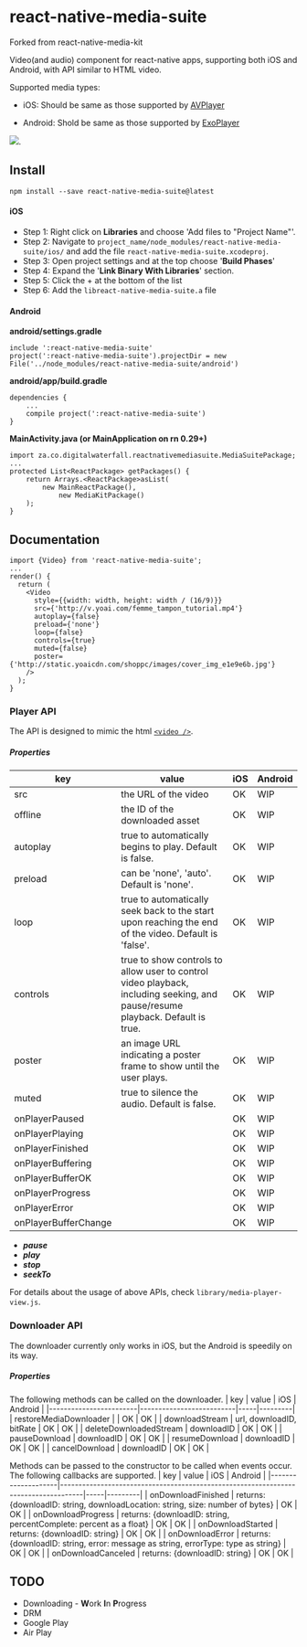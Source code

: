 # react-native-media-suite

Forked from react-native-media-kit

Video(and audio) component for react-native apps, supporting both iOS and Android, with API similar to HTML video.

Supported media types:

* iOS: Should be same as those supported by [AVPlayer](https://developer.apple.com/library/ios/documentation/AVFoundation/Reference/AVPlayer_Class/)


* Android: Shold be same as those supported by [ExoPlayer](https://github.com/google/ExoPlayer)

![](Demo/demo.gif).

## Install

`npm install --save react-native-media-suite@latest `

#### iOS

* Step 1: Right click on **Libraries** and choose 'Add files to "Project Name"'.
* Step 2: Navigate to `project_name/node_modules/react-native-media-suite/ios/` and add the file `react-native-media-suite.xcodeproj`.
* Step 3: Open project settings and at the top choose '**Build Phases**'
* Step 4: Expand the '**Link Binary With Libraries**' section.
* Step 5: Click the + at the bottom of the list
* Step 6: Add the `libreact-native-media-suite.a` file

#### Android

**android/settings.gradle**

```
include ':react-native-media-suite'
project(':react-native-media-suite').projectDir = new File('../node_modules/react-native-media-suite/android')
```

**android/app/build.gradle**

```
dependencies {
    ...
    compile project(':react-native-media-suite')
}
```

**MainActivity.java (or MainApplication on rn 0.29+)**

```
import za.co.digitalwaterfall.reactnativemediasuite.MediaSuitePackage;
...
protected List<ReactPackage> getPackages() {
    return Arrays.<ReactPackage>asList(
        new MainReactPackage(),
            new MediaKitPackage()
    );
}
```



## Documentation

```
import {Video} from 'react-native-media-suite';
...
render() {
  return (
  	<Video
      style={{width: width, height: width / (16/9)}}
      src={'http://v.yoai.com/femme_tampon_tutorial.mp4'}
      autoplay={false}
      preload={'none'}
      loop={false}
      controls={true}
      muted={false}
      poster={'http://static.yoaicdn.com/shoppc/images/cover_img_e1e9e6b.jpg'}
    />
  );
}

```

### Player API

The API is designed to mimic the html [`<video />`](https://developer.mozilla.org/en-US/docs/Web/HTML/Element/video).

##### Properties

| key                  | value                                    | iOS  | Android |
| -------------------- | ---------------------------------------- | ---- | ------- |
| src                  | the URL of the video                     | OK   | WIP      |
| offline             | the ID of the downloaded asset    | OK   | WIP    |
| autoplay             | true to automatically begins to play. Default is false. | OK   | WIP      |
| preload              | can be 'none', 'auto'. Default is 'none'. | OK   | WIP      |
| loop                 | true to automatically seek back to the start upon reaching the end of the video. Default is 'false'. | OK   | WIP      |
| controls             | true to show controls to allow user to control video playback, including seeking, and pause/resume playback. Default is true. | OK   | WIP      |
| poster               | an image URL indicating a poster frame to show until the user plays. | OK   | WIP      |
| muted                | true to silence the audio. Default is false. | OK   | WIP      |
| onPlayerPaused       |                                          | OK   | WIP      |
| onPlayerPlaying      |                                          | OK   | WIP      |
| onPlayerFinished     |                                          | OK   | WIP      |
| onPlayerBuffering    |                                          | OK   | WIP      |
| onPlayerBufferOK     |                                          | OK   | WIP      |
| onPlayerProgress     |                                          | OK   | WIP      |
| onPlayerError           |                                          | OK   | WIP     |
| onPlayerBufferChange |                                          | OK   | WIP      |

- ***pause***
- ***play***
- ***stop***
- ***seekTo***


For details about the usage of above APIs, check `library/media-player-view.js`.

### Downloader API

The downloader currently only works in iOS, but the Android is speedily on its way.

##### Properties

The following methods can be called on the downloader.
| key                    | value                    | iOS | Android |
|------------------------|--------------------------|-----|---------|
| restoreMediaDownloader |                          | OK  | OK     |
| downloadStream         | url, downloadID, bitRate | OK  | OK     |
| deleteDownloadedStream | downloadID               | OK  | OK     |
| pauseDownload          | downloadID               | OK  | OK     |
| resumeDownload         | downloadID               | OK  | OK     |
| cancelDownload         | downloadID               | OK  | OK     |

Methods can be passed to the constructor to be called when events occur. The following callbacks are supported. 
| key                | value                                                                              | iOS | Android |
|--------------------|------------------------------------------------------------------------------------|-----|---------|
| onDownloadFinished | returns: {downloadID: string, downloadLocation: string, size: number of bytes}     | OK  | OK     |
| onDownloadProgress | returns: {downloadID: string, percentComplete: percent as a float}                 | OK  | OK     |
| onDownloadStarted  | returns: {downloadID: string}                                                      | OK  | OK     |
| onDownloadError    | returns: {downloadID: string, error: message as string, errorType: type as string} | OK  | OK     |
| onDownloadCanceled | returns: {downloadID: string}                                                      | OK  | OK     |

## TODO

* Downloading - **W**ork **I**n **P**rogress 
* DRM
* Google Play
* Air Play
